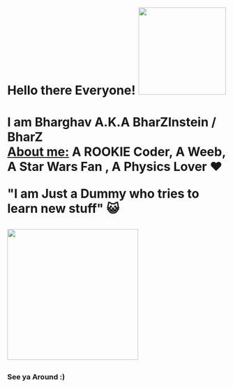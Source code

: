 <h1> Hello there Everyone! <img src="https://c.tenor.com/-jPecNydkV8AAAAi/yuri-anime.gif" width="200px"> <h1>



 
 I am Bharghav A.K.A BharZInstein / BharZ                                                                                                   
 <u>About me:</u> A ROOKIE Coder, A Weeb, A Star Wars Fan , A Physics Lover ❤️                                                                               
 
 
 
 
 
 <p> "I am Just a Dummy who tries to learn new stuff" 😺</p>
 <h2> <img src= "https://thumbs.gfycat.com/AdoredCheeryConure-max-1mb.gif" width="300px"> <h2>
  <h3> See ya Around :) <h3> 
 
<!--

-->
